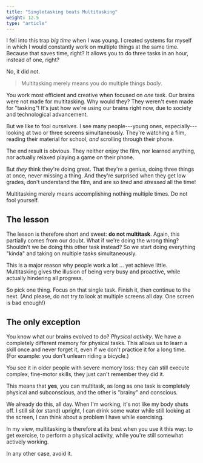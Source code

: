 ```yaml
---
title: "Singletasking beats Multitasking"
weight: 12.5
type: "article"
---
```


I fell into this trap _big time_ when I was young. I created systems for myself in which I would constantly work on multiple things at the same time. Because that saves time, right? It allows you to do three tasks in an hour, instead of one, right?

No, it did not. 

> Multitasking merely means you do multiple things _badly_.

You work most efficient and creative when focused on _one_ task. Our brains were not made for multitasking. Why would they? They weren't even made for "tasking"! It's just how we're using our brains right now, due to society and technological advancement.

But we like to fool ourselves. I see many people---young ones, especially---looking at two or three screens simultaneously. They're watching a film, reading their material for school, _and_ scrolling through their phone.

The end result is obvious. They neither enjoy the film, nor learned anything, nor actually relaxed playing a game on their phone.

But _they_ think they're doing great. That they're a genius, doing three things at once, never missing a thing. And they're surprised when they get low grades, don't understand the film, and are so _tired_ and _stressed_ all the time!

Multitasking merely means accomplishing nothing multiple times. Do not fool yourself.

## The lesson

The lesson is therefore short and sweet: **do not multitask**. Again, this partially comes from our doubt. What if we're doing the wrong thing? Shouldn't we be doing this other task instead? So we start doing everything "kinda" and taking on multiple tasks simultaneously.

This is a major reason why people work a lot ... yet achieve little. Multitasking gives the illusion of being very busy and proactive, while actually hindering all progress.

So pick one thing. Focus on that single task. Finish it, then continue to the next. (And please, do not try to look at multiple screens all day. One screen is bad enough!)

## The only exception

You know what our brains evolved to do? _Physical activity_. We have a completely different memory for physical tasks. This allows us to learn a skill once and never forget it, even if we don't practice it for a long time. (For example: you don't unlearn riding a bicycle.) 

You see it in older people with severe memory loss: they can still execute complex, fine-motor skills, they just can't remember they did it.

This means that **yes**, you can multitask, as long as one task is completely physical and subconscious, and the other is "brainy" and conscious.

We already do this, all day. When I'm working, it's not like my body shuts off. I still sit (or stand) upright, I can drink some water while still looking at the screen, I can think about a problem I have while exercising.

In my view, multitasking is therefore at its best when you use it this way: to get exercise, to perform a physical activity, while you're still somewhat actively working.

In any other case, avoid it.